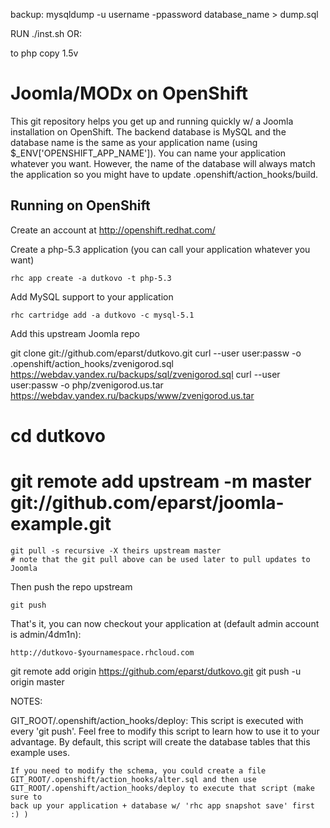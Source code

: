 backup:
mysqldump -u username -ppassword database_name > dump.sql 

RUN ./inst.sh OR:

to php copy 1.5v

Joomla/MODx on OpenShift
===================

This git repository helps you get up and running quickly w/ a Joomla installation
on OpenShift.  The backend database is MySQL and the database name is the 
same as your application name (using $_ENV['OPENSHIFT_APP_NAME']).  You can name 
your application whatever you want.  However, the name of the database will always
match the application so you might have to update .openshift/action_hooks/build.


Running on OpenShift
----------------------------

Create an account at http://openshift.redhat.com/

Create a php-5.3 application (you can call your application whatever you want)

    rhc app create -a dutkovo -t php-5.3

Add MySQL support to your application

    rhc cartridge add -a dutkovo -c mysql-5.1

Add this upstream Joomla repo

git clone git://github.com/eparst/dutkovo.git
curl --user user:passw -o .openshift/action_hooks/zvenigorod.sql https://webdav.yandex.ru/backups/sql/zvenigorod.sql
curl --user user:passw -o php/zvenigorod.us.tar https://webdav.yandex.ru/backups/www/zvenigorod.us.tar
#    cd dutkovo
#    git remote add upstream -m master git://github.com/eparst/joomla-example.git
    git pull -s recursive -X theirs upstream master
    # note that the git pull above can be used later to pull updates to Joomla
    
Then push the repo upstream

    git push

That's it, you can now checkout your application at (default admin account is admin/4dm1n):

    http://dutkovo-$yournamespace.rhcloud.com
git remote add origin https://github.com/eparst/dutkovo.git
git push -u origin master


NOTES:

GIT_ROOT/.openshift/action_hooks/deploy:
    This script is executed with every 'git push'.  Feel free to modify this script
    to learn how to use it to your advantage.  By default, this script will create
    the database tables that this example uses.

    If you need to modify the schema, you could create a file 
    GIT_ROOT/.openshift/action_hooks/alter.sql and then use
    GIT_ROOT/.openshift/action_hooks/deploy to execute that script (make sure to
    back up your application + database w/ 'rhc app snapshot save' first :) )

